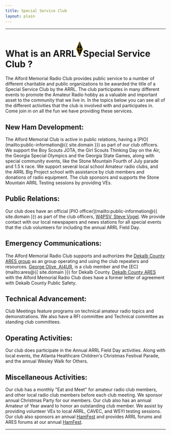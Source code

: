 ```yaml
---
title: Special Service Club
layout: plain
---
```

---
# What is an ARRL<a href="https://www.arrl.org/" title="Amateur Radio Relay League" target="_blank" rel="noopener"><img class="sidebar-image" alt="ARRL" src="/assets/svg/arrl-logo.svg" width="21px" height="auto"></a>Special Service Club ?
The Alford Memorial Radio Club provides public service to a number of different charitable and public organizations to be awarded the title of a Special Service Club by the ARRL.  The club participates in many different events to promote the Amateur Radio hobby as a valuable and important asset to the community that we live in.  In the topics below you can see all of the different activities that the club is involved with and participates in.  Come join in on all the fun we have providing these services.

## New Ham Development:
The Alford Memorial Club is active in public relations, having a [PIO](mailto:public-information@{{ site.domain }}) as part of our club officers. We support the Boy Scouts JOTA, the Girl Scouts Thinking Day on the Air, the Georgia Special Olympics and the Georgia State Games, along with special community events, like the Stone Mountain Fourth of July parade and 1.5 k race.  We support several local school Amateur radio clubs, and the ARRL Big Project school with assistance by club members and donations of radio equipment.  The club sponsors and supports the Stone Mountain ARRL Testing sessions by providing VEs.

## Public Relations:
Our club does have an official [PIO officer](mailto:public-information@{{ site.domain }}) as part of the club officers, <a href="{{ site.qrz_url }}W4PSV" title="W4PSV" target="_blank" rel="noopener">W4PSV, Steve Vogel</a>.  We provide contact with our local newspapers and news stations for all special events that the club volunteers for including the annual ARRL Field Day.

## Emergency Communications:
The Alford Memorial Radio Club supports and authorizes the <a href="{{ site.dekalbares_url }}" title="Dekalb County ARES" target="_blank" rel="noopener">Dekalb County ARES group</a> as an group operating and using the club repeaters and resources.  <a href="{{ site.qrz_url }}AI4UR" title="AI4UR" target="_blank" rel="noopener">George Olive, AI4UR</a>, is a club member and the [EC](mailto:ares@{{ site.domain }}) for Dekalb County.  <a href="{{ site.dekalbares_url }}" title="Dekalb County ARES" target="_blank" rel="noopener">Dekalb County ARES</a> with the Alford Memorial Radio Club does have a former letter of agreement with Dekalb County Public Safety.

## Technical Advancement:
Club Meetings feature programs on technical amateur radio topics and demonstrations.  We also have a RFI committee and Technical committee as standing club committees.

## Operating Activities:
Our club does participate in the Annual ARRL Field Day activities.  Along with local events, the Atlanta Healthcare Children's Christmas Festival Parade, and the annual Wesley Walk for Others.

## Miscellaneous Activities:
Our club has a monthly "Eat and Meet" for amateur radio club members, and other local radio club members before each club meeting.  We sponsor annual Christmas Party for our members.  Our club also has an annual Amateur of Year award to honor an outstanding club member.  We assist by providing volunteer VEs to local ARRL, CAVEC, and W5YI testing sessions.  Our club also sponsors an annual <a href="{{ site.hamfest_url }}" target="_blank" rel="noopener">HamFest</a> and provides ARRL forums and ARES forums at our annual <a href="{{ site.hamfest_url }}" target="_blank" rel="noopener">HamFest</a>.

---
